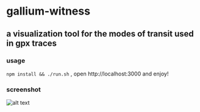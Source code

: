 # gallium-witness
## a visualization tool for the modes of transit used in gpx traces

### usage
```npm install && ./run.sh```
, open http://localhost:3000 and enjoy!

### screenshot
![alt text](https://github.com/crumblingMizzle/gallium-witness/blob/main/assets/screenshot.png?raw=true)
